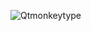 ![Qtmonkeytype](https://github.com/Mouad4399/Qtmonkeytype/assets/130489466/8f545814-7c68-4995-9221-f18fd8088a7b)
